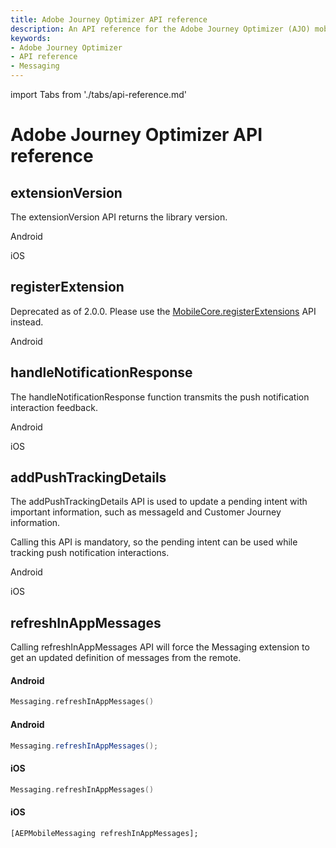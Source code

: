 ```yaml
---
title: Adobe Journey Optimizer API reference
description: An API reference for the Adobe Journey Optimizer (AJO) mobile extension.
keywords:
- Adobe Journey Optimizer
- API reference
- Messaging
---
```


import Tabs from './tabs/api-reference.md'

# Adobe Journey Optimizer API reference

## extensionVersion

The extensionVersion API returns the library version.

<TabsBlock orientation="horizontal" slots="heading, content" repeat="2"/>

Android

<Tabs query="platform=android&api=extension-version"/>

iOS

<Tabs query="platform=ios&api=extension-version"/>

## registerExtension

<InlineAlert variant="warning" slots="text"/>

Deprecated as of 2.0.0. Please use the [MobileCore.registerExtensions](../../home/base/mobile-core/api-reference.md#registerextensions) API instead.

<TabsBlock orientation="horizontal" slots="heading, content" repeat="1"/>

Android

<Tabs query="platform=android&api=register-extension"/>

## handleNotificationResponse

The handleNotificationResponse function transmits the push notification interaction feedback.

<TabsBlock orientation="horizontal" slots="heading, content" repeat="2"/>

Android

<Tabs query="platform=android&api=handle-notification-response"/>

iOS

<Tabs query="platform=ios&api=handle-notification-response"/>

## addPushTrackingDetails

The addPushTrackingDetails API is used to update a pending intent with important information, such as messageId and Customer Journey information.

<InlineAlert variant="help" slots="text"/>

Calling this API is mandatory, so the pending intent can be used while tracking push notification interactions.

<TabsBlock orientation="horizontal" slots="heading, content" repeat="2"/>

Android

<Tabs query="platform=android&api=add-push-tracking-details"/>

iOS

<Tabs query="platform=iOS&api=add-push-tracking-details"/>

## refreshInAppMessages

Calling refreshInAppMessages API will force the Messaging extension to get an updated definition of messages from the remote.

<CodeBlock slots="heading, code" repeat="4" languages="Kotlin, Java, Swift, ObjC" />

#### Android

```kotlin
Messaging.refreshInAppMessages()
```

#### Android

```java
Messaging.refreshInAppMessages();
```

#### iOS

```swift
Messaging.refreshInAppMessages()
```

#### iOS

```objc
[AEPMobileMessaging refreshInAppMessages];
```